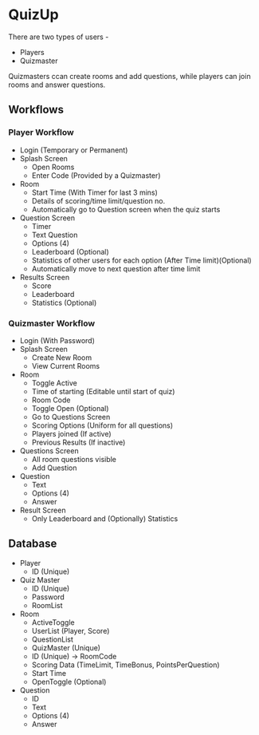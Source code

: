 # QuizUp

There are two types of users -

* Players
* Quizmaster

Quizmasters ccan create rooms and add questions, while players can join rooms and answer questions.

## Workflows

### Player Workflow

* Login (Temporary or Permanent)
* Splash Screen
  * Open Rooms
  * Enter Code (Provided by a Quizmaster)
* Room
  * Start Time (With Timer for last 3 mins)
  * Details of scoring/time limit/question no.
  * Automatically go to Question screen when the quiz starts
* Question Screen
  * Timer
  * Text Question
  * Options (4)
  * Leaderboard (Optional)
  * Statistics of other users for each option (After Time limit)(Optional)
  * Automatically move to next question after time limit
* Results Screen
  * Score
  * Leaderboard
  * Statistics (Optional)
  
### Quizmaster Workflow

* Login (With Password)
* Splash Screen
  * Create New Room
  * View Current Rooms
* Room
  * Toggle Active
  * Time of starting (Editable until start of quiz)
  * Room Code
  * Toggle Open (Optional)
  * Go to Questions Screen
  * Scoring Options (Uniform for all questions)
  * Players joined (If active)
  * Previous Results (If inactive)
* Questions Screen
  * All room questions visible
  * Add Question
* Question
  * Text
  * Options (4)
  * Answer
* Result Screen
  * Only Leaderboard and (Optionally) Statistics
  
## Database

* Player
  * ID (Unique)
* Quiz Master
  * ID (Unique)
  * Password
  * RoomList
* Room
  * ActiveToggle
  * UserList (Player, Score)
  * QuestionList
  * QuizMaster (Unique)
  * ID (Unique) -> RoomCode
  * Scoring Data (TimeLimit, TimeBonus, PointsPerQuestion)
  * Start Time
  * OpenToggle (Optional)
* Question
  * ID
  * Text
  * Options (4)
  * Answer

## 